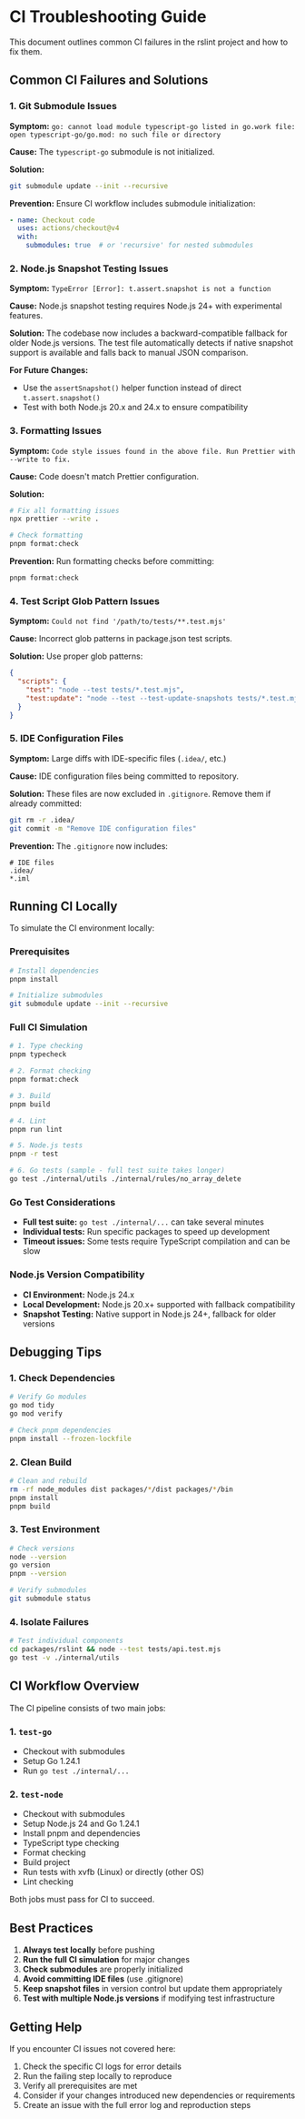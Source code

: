 # CI Troubleshooting Guide

This document outlines common CI failures in the rslint project and how to fix them.

## Common CI Failures and Solutions

### 1. Git Submodule Issues

**Symptom:** `go: cannot load module typescript-go listed in go.work file: open typescript-go/go.mod: no such file or directory`

**Cause:** The `typescript-go` submodule is not initialized.

**Solution:**
```bash
git submodule update --init --recursive
```

**Prevention:** Ensure CI workflow includes submodule initialization:
```yaml
- name: Checkout code
  uses: actions/checkout@v4
  with:
    submodules: true  # or 'recursive' for nested submodules
```

### 2. Node.js Snapshot Testing Issues

**Symptom:** `TypeError [Error]: t.assert.snapshot is not a function`

**Cause:** Node.js snapshot testing requires Node.js 24+ with experimental features.

**Solution:** The codebase now includes a backward-compatible fallback for older Node.js versions. The test file automatically detects if native snapshot support is available and falls back to manual JSON comparison.

**For Future Changes:**
- Use the `assertSnapshot()` helper function instead of direct `t.assert.snapshot()`
- Test with both Node.js 20.x and 24.x to ensure compatibility

### 3. Formatting Issues

**Symptom:** `Code style issues found in the above file. Run Prettier with --write to fix.`

**Cause:** Code doesn't match Prettier configuration.

**Solution:**
```bash
# Fix all formatting issues
npx prettier --write .

# Check formatting
pnpm format:check
```

**Prevention:** Run formatting checks before committing:
```bash
pnpm format:check
```

### 4. Test Script Glob Pattern Issues

**Symptom:** `Could not find '/path/to/tests/**.test.mjs'`

**Cause:** Incorrect glob patterns in package.json test scripts.

**Solution:** Use proper glob patterns:
```json
{
  "scripts": {
    "test": "node --test tests/*.test.mjs",
    "test:update": "node --test --test-update-snapshots tests/*.test.mjs"
  }
}
```

### 5. IDE Configuration Files

**Symptom:** Large diffs with IDE-specific files (`.idea/`, etc.)

**Cause:** IDE configuration files being committed to repository.

**Solution:** These files are now excluded in `.gitignore`. Remove them if already committed:
```bash
git rm -r .idea/
git commit -m "Remove IDE configuration files"
```

**Prevention:** The `.gitignore` now includes:
```
# IDE files
.idea/
*.iml
```

## Running CI Locally

To simulate the CI environment locally:

### Prerequisites
```bash
# Install dependencies
pnpm install

# Initialize submodules
git submodule update --init --recursive
```

### Full CI Simulation
```bash
# 1. Type checking
pnpm typecheck

# 2. Format checking
pnpm format:check

# 3. Build
pnpm build

# 4. Lint
pnpm run lint

# 5. Node.js tests
pnpm -r test

# 6. Go tests (sample - full test suite takes longer)
go test ./internal/utils ./internal/rules/no_array_delete
```

### Go Test Considerations

- **Full test suite:** `go test ./internal/...` can take several minutes
- **Individual tests:** Run specific packages to speed up development
- **Timeout issues:** Some tests require TypeScript compilation and can be slow

### Node.js Version Compatibility

- **CI Environment:** Node.js 24.x
- **Local Development:** Node.js 20.x+ supported with fallback compatibility
- **Snapshot Testing:** Native support in Node.js 24+, fallback for older versions

## Debugging Tips

### 1. Check Dependencies
```bash
# Verify Go modules
go mod tidy
go mod verify

# Check pnpm dependencies
pnpm install --frozen-lockfile
```

### 2. Clean Build
```bash
# Clean and rebuild
rm -rf node_modules dist packages/*/dist packages/*/bin
pnpm install
pnpm build
```

### 3. Test Environment
```bash
# Check versions
node --version
go version
pnpm --version

# Verify submodules
git submodule status
```

### 4. Isolate Failures
```bash
# Test individual components
cd packages/rslint && node --test tests/api.test.mjs
go test -v ./internal/utils
```

## CI Workflow Overview

The CI pipeline consists of two main jobs:

### 1. `test-go`
- Checkout with submodules
- Setup Go 1.24.1
- Run `go test ./internal/...`

### 2. `test-node`
- Checkout with submodules
- Setup Node.js 24 and Go 1.24.1
- Install pnpm and dependencies
- TypeScript type checking
- Format checking
- Build project
- Run tests with xvfb (Linux) or directly (other OS)
- Lint checking

Both jobs must pass for CI to succeed.

## Best Practices

1. **Always test locally** before pushing
2. **Run the full CI simulation** for major changes
3. **Check submodules** are properly initialized
4. **Avoid committing IDE files** (use .gitignore)
5. **Keep snapshot files** in version control but update them appropriately
6. **Test with multiple Node.js versions** if modifying test infrastructure

## Getting Help

If you encounter CI issues not covered here:

1. Check the specific CI logs for error details
2. Run the failing step locally to reproduce
3. Verify all prerequisites are met
4. Consider if your changes introduced new dependencies or requirements
5. Create an issue with the full error log and reproduction steps